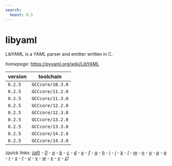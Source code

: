 ```yaml
---
search:
  boost: 0.5
---
```

# libyaml

LibYAML is a YAML parser and emitter written in C.

*homepage*: <https://pyyaml.org/wiki/LibYAML>

version | toolchain
--------|----------
``0.2.5`` | ``GCCcore/10.3.0``
``0.2.5`` | ``GCCcore/11.2.0``
``0.2.5`` | ``GCCcore/11.3.0``
``0.2.5`` | ``GCCcore/12.2.0``
``0.2.5`` | ``GCCcore/12.3.0``
``0.2.5`` | ``GCCcore/13.2.0``
``0.2.5`` | ``GCCcore/13.3.0``
``0.2.5`` | ``GCCcore/14.2.0``
``0.2.5`` | ``GCCcore/14.3.0``


*(quick links: [(all)](../index.md) - [0](../0/index.md) - [a](../a/index.md) - [b](../b/index.md) - [c](../c/index.md) - [d](../d/index.md) - [e](../e/index.md) - [f](../f/index.md) - [g](../g/index.md) - [h](../h/index.md) - [i](../i/index.md) - [j](../j/index.md) - [k](../k/index.md) - [l](../l/index.md) - [m](../m/index.md) - [n](../n/index.md) - [o](../o/index.md) - [p](../p/index.md) - [q](../q/index.md) - [r](../r/index.md) - [s](../s/index.md) - [t](../t/index.md) - [u](../u/index.md) - [v](../v/index.md) - [w](../w/index.md) - [x](../x/index.md) - [y](../y/index.md) - [z](../z/index.md))*

